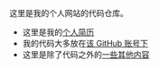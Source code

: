 这里是我的个人网站的代码仓库。

* 这里是我的[个人简历](http://shinima.pw/resume/)
* 我的代码大多放在[该 GitHub 账号下](https://github.com/shinima?tab=repositories)
* 这里是除了代码之外的[一些其他内容](/articles/)
